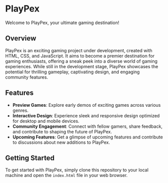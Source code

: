 # PlayPex

Welcome to PlayPex, your ultimate gaming destination!

## Overview
PlayPex is an exciting gaming project under development, created with HTML, CSS, and JavaScript. It aims to become a premier destination for gaming enthusiasts, offering a sneak peek into a diverse world of gaming experiences. While still in the development stage, PlayPex showcases the potential for thrilling gameplay, captivating design, and engaging community features.

## Features
- **Preview Games**: Explore early demos of exciting games across various genres.
- **Interactive Design**: Experience sleek and responsive design optimized for desktop and mobile devices.
- **Community Engagement**: Connect with fellow gamers, share feedback, and contribute to shaping the future of PlayPex.
- **Upcoming Features**: Get a glimpse of upcoming features and contribute to discussions about new additions to PlayPex.

## Getting Started
To get started with PlayPex, simply clone this repository to your local machine and open the `index.html` file in your web browser.
